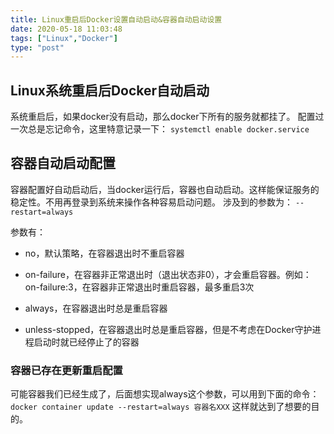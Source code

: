 ```yaml
---
title: Linux重启后Docker设置自动启动&容器自动启动设置
date: 2020-05-18 11:03:48
tags: ["Linux","Docker"]
type: "post"
---
```


## Linux系统重启后Docker自动启动
  系统重启后，如果docker没有启动，那么docker下所有的服务就都挂了。
  配置过一次总是忘记命令，这里特意记录一下：
  `systemctl enable docker.service`

## 容器自动启动配置

容器配置好自动启动后，当docker运行后，容器也自动启动。这样能保证服务的稳定性。不用再登录到系统来操作各种容易启动问题。
涉及到的参数为：
`--restart=always`

参数有：

  * no，默认策略，在容器退出时不重启容器

  * on-failure，在容器非正常退出时（退出状态非0），才会重启容器。例如：on-failure:3，在容器非正常退出时重启容器，最多重启3次

  * always，在容器退出时总是重启容器

  * unless-stopped，在容器退出时总是重启容器，但是不考虑在Docker守护进程启动时就已经停止了的容器

### 容器已存在更新重启配置
可能容器我们已经生成了，后面想实现always这个参数，可以用到下面的命令：
`docker container update --restart=always 容器名XXX`
这样就达到了想要的目的。
